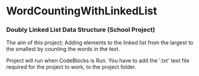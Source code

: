 # WordCountingWithLinkedList
### Doubly Linked List Data Structure (School Project)

The aim of this project; Adding elements to the linked list from the largest to the smallest by counting the words in the text.

Project will run when CodeBlocks is Run. You have to add the '.txt' text file required for the project to work, to the project folder.
